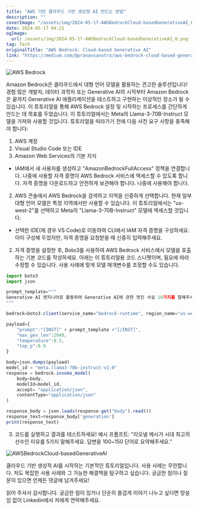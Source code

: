 ```yaml
---
title: "AWS 기반 클라우드 기반 생성형 AI 만드는 방법"
description: ""
coverImage: "/assets/img/2024-05-17-AWSBedrockCloud-basedGenerativeAI_0.png"
date: 2024-05-17 04:21
ogImage: 
  url: /assets/img/2024-05-17-AWSBedrockCloud-basedGenerativeAI_0.png
tag: Tech
originalTitle: "AWS Bedrock: Cloud-based Generative AI"
link: "https://medium.com/@pranavsanotra/aws-bedrock-cloud-based-generative-ai-23694dfce3d7"
---
```




![AWS Bedrock](/assets/img/2024-05-17-AWSBedrockCloud-basedGenerativeAI_0.png)

Amazon Bedrock은 클라우드에서 대형 언어 모델을 활용하는 견고한 솔루션입니다! 경험 많은 개발자, 데이터 과학자 또는 Generative AI의 시작부터 Amazon Bedrock은 끝까지 Generative AI 애플리케이션을 테스트하고 구현하는 이상적인 장소가 될 수 있습니다.
이 튜토리얼을 통해 AWS Bedrock 설정 및 시작하는 프로세스를 간단하게 만드는 데 목표를 두었습니다. 이 튜토리얼에서는 Meta의 Llama-3-70B-Instruct 모델을 가져와 사용할 것입니다. 튜토리얼을 따라가기 전에 다음 사전 요구 사항을 충족해야 합니다:
1. AWS 계정
2. Visual Studio Code 또는 IDE
3. Amazon Web Services의 기본 지식

- IAM에서 새 사용자를 생성하고 "AmazonBedrockFullAccess" 정책을 연결합니다. 나중에 사용할 자격 증명이 AWS Bedrock 서비스에 액세스할 수 있도록 합니다. 자격 증명을 다운로드하고 안전하게 보관해야 합니다. 나중에 사용해야 합니다.

2. AWS 콘솔에서 AWS Bedrock을 검색하고 지역을 신중하게 선택합니다. 현재 일부 대형 언어 모델은 특정 지역에서만 사용할 수 있습니다. 이 튜토리얼에서는 "us-west-2"를 선택하고 Meta의 "Llama-3-70B-Instruct" 모델에 액세스할 것입니다.


<div class="content-ad"></div>

- 선택한 IDE(제 경우 VS Code)로 이동하여 CLI에서 IAM 자격 증명을 구성하세요. 이미 구성해 두었지만, 자격 증명을 요청받을 때 신중히 입력해주세요.

2. 자격 증명을 설정한 후, Boto3를 사용하여 AWS Bedrock 서비스에서 모델을 호출하는 기본 코드를 작성하세요. 아래는 이 튜토리얼용 코드 스니펫이며, 필요에 따라 수정할 수 있습니다. 사용 사례에 맞게 모델 매개변수를 조정할 수도 있습니다.

```js
import boto3
import json

prompt_template="""
Generative AI 엔지니어로 활동하여 Generative AI에 관한 멋진 사실 10가지를 말해주세요.
"""

bedrock=boto3.client(service_name="bedrock-runtime", region_name="us-west-2")

payload={
    "prompt":"[INST]" + prompt_template +"[/INST]",
    "max_gen_len":2048,
    "temperature":0.5,
    "top_p":0.9
}

body=json.dumps(payload)
model_id = "meta.llama3-70b-instruct-v1:0"
response = bedrock.invoke_model(
    body=body,
    modelId=model_id,
    accept= "application/json",
    contentType="application/json"
)

response_body = json.loads(response.get("body").read())
response_text=response_body['generation']
print(response_text)
```

3. 코드를 실행하고 결과를 테스트하세요!
예시 프롬프트: "리오넬 메시가 시대 최고의 선수인 이유를 5가지 말해주세요. 답변을 100~150 단어로 요약해주세요."

<div class="content-ad"></div>

![AWSBedrockCloud-basedGenerativeAI](/assets/img/2024-05-17-AWSBedrockCloud-basedGenerativeAI_1.png)

클라우드 기반 생성적 AI를 시작하는 기본적인 튜토리얼입니다. 사용 사례는 무한합니다. 저도 복잡한 사용 사례와 그 가능한 해결책을 탐구하고 싶습니다. 궁금한 점이나 질문이 있으면 언제든 댓글에 남겨주세요!

읽어 주셔서 감사합니다. 궁금한 점이 있거나 단순히 즐겁게 이야기 나누고 싶다면 망설임 없이 Linkedin에서 저에게 연락해주세요.